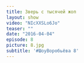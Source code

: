 ```yaml
---
title: Зверь с тысячей жоп 
layout: show
video: "NIcXXSLo6Jo"
teaser: ""
date: "2016-04-04"
episode: 8
picture: 8.jpg
subtitle: '#ШоуВоробьёва 8'
---
```

